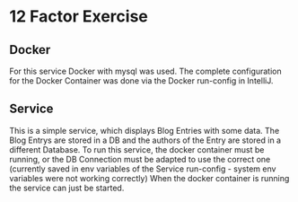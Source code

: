 # 12 Factor Exercise

## Docker
For this service Docker with mysql was used. The complete configuration for the Docker Container was done via the Docker run-config in IntelliJ.

## Service
This is a simple service, which displays Blog Entries with some data. The Blog Entrys are stored in a DB and the authors of the Entry are 
stored in a different Database.
To run this service, the docker container must be running, or the DB Connection must be adapted to use the correct one (currently saved in 
env variables of the Service run-config - system env variables were not working correctly)
When the docker container is running the service can just be started.
